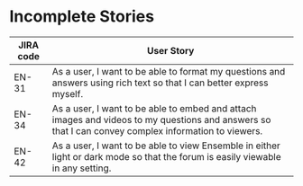 
# Incomplete Stories

| JIRA code | User Story                                                                                                                                          |
| --------- | --------------------------------------------------------------------------------------------------------------------------------------------------- |
| EN-31     | As a user, I want to be able to format my questions and answers using rich text so that I can better express myself.                                |
| EN-34     | As a user, I want to be able to embed and attach images and videos to my questions and answers so that I can convey complex information to viewers. |
| EN-42     | As a user, I want to be able to view Ensemble in either light or dark mode so that the forum is easily viewable in any setting.                     |
